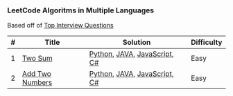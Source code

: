 ### LeetCode Algoritms in Multiple Languages

Based off of [Top Interview Questions](https://leetcode.com/problem-list/top-interview-questions/?page=1)

| # | Title | Solution | Difficulty |
|---| ----- | -------- | ---------- |
|1|[Two Sum](https://leetcode.com/problems/two-sum/) | [Python](./python/twoSum.py), [JAVA](./JAVA/twoSum.java), [JavaScript](./JavaScript/twoSum.js), [C#](./C#/twoSum.cs)|Easy|
|2|[Add Two Numbers](https://leetcode.com/problems/add-two-numbers/) | [Python](./python/twoSum.py), [JAVA](./JAVA/twoSum.java), [JavaScript](./JavaScript/twoSum.js), [C#](./C#/twoSum.cs)|Easy|

